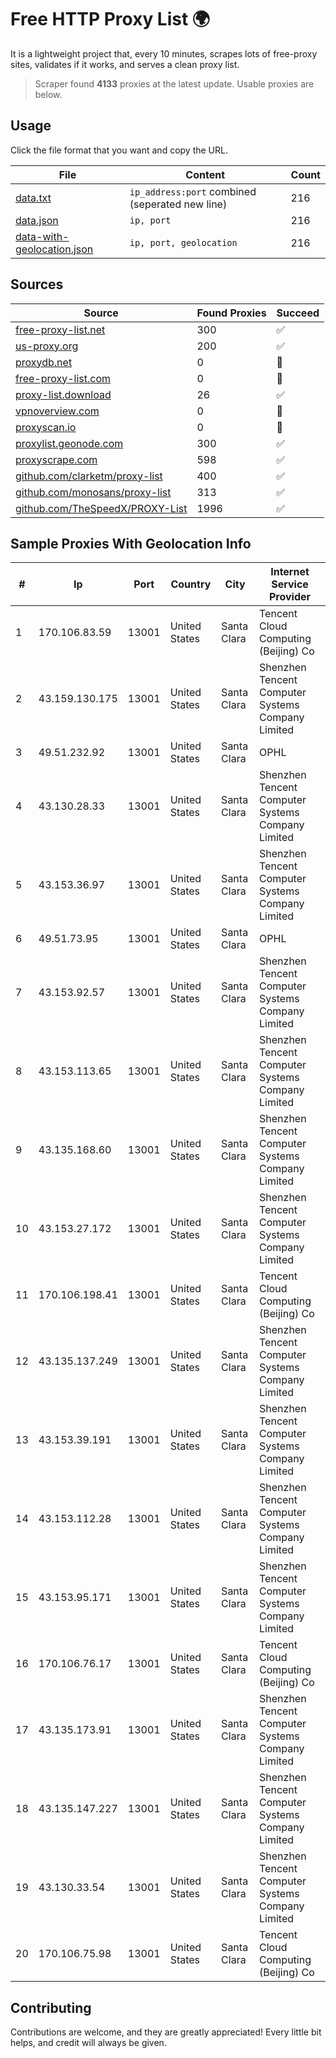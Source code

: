 
# Free HTTP Proxy List 🌍

It is a lightweight project that, every 10 minutes, scrapes lots of free-proxy sites, validates if it works, and serves a clean proxy list.


> Scraper found **4133** proxies at the latest update. Usable proxies are below.

## Usage

Click the file format that you want and copy the URL.


|File|Content|Count|
|----|-------|-----|
|[data.txt](https://raw.githubusercontent.com/themiralay/Proxy-List-World/master/data.txt)|`ip_address:port` combined (seperated new line)|216|
|[data.json](https://raw.githubusercontent.com/themiralay/Proxy-List-World/master/data.json)|`ip, port`|216|
|[data-with-geolocation.json](https://raw.githubusercontent.com/themiralay/Proxy-List-World/master/data-with-geolocation.json)|`ip, port, geolocation`|216|

## Sources

|Source|Found Proxies|Succeed|
|------|-------------|-------|
|[free-proxy-list.net](https://free-proxy-list.net)|300|✅|
|[us-proxy.org](https://www.us-proxy.org)|200|✅|
|[proxydb.net](http://proxydb.net)|0|🚫|
|[free-proxy-list.com](https://free-proxy-list.com/?page=&port=&type%5B%5D=http&type%5B%5D=https&up_time=0&search=Search)|0|🚫|
|[proxy-list.download](https://www.proxy-list.download/HTTP)|26|✅|
|[vpnoverview.com](https://vpnoverview.com/privacy/anonymous-browsing/free-proxy-servers)|0|🚫|
|[proxyscan.io](https://www.proxyscan.io)|0|🚫|
|[proxylist.geonode.com](https://proxylist.geonode.com/api/proxy-list?limit=300&page=1&sort_by=lastChecked&sort_type=desc&protocols=http,https)|300|✅|
|[proxyscrape.com](https://api.proxyscrape.com/v2/?request=displayproxies&protocol=http&timeout=10000&country=all&ssl=all&anonymity=all)|598|✅|
|[github.com/clarketm/proxy-list](https://raw.githubusercontent.com/clarketm/proxy-list/master/proxy-list-raw.txt)|400|✅|
|[github.com/monosans/proxy-list](https://raw.githubusercontent.com/monosans/proxy-list/main/proxies/http.txt)|313|✅|
|[github.com/TheSpeedX/PROXY-List](https://raw.githubusercontent.com/TheSpeedX/PROXY-List/master/http.txt)|1996|✅|


## Sample Proxies With Geolocation Info

|#|Ip|Port|Country|City|Internet Service Provider|
|-|--|----|-------|----|-------------------------|
|1|170.106.83.59|13001|United States|Santa Clara|Tencent Cloud Computing (Beijing) Co|
|2|43.159.130.175|13001|United States|Santa Clara|Shenzhen Tencent Computer Systems Company Limited|
|3|49.51.232.92|13001|United States|Santa Clara|OPHL|
|4|43.130.28.33|13001|United States|Santa Clara|Shenzhen Tencent Computer Systems Company Limited|
|5|43.153.36.97|13001|United States|Santa Clara|Shenzhen Tencent Computer Systems Company Limited|
|6|49.51.73.95|13001|United States|Santa Clara|OPHL|
|7|43.153.92.57|13001|United States|Santa Clara|Shenzhen Tencent Computer Systems Company Limited|
|8|43.153.113.65|13001|United States|Santa Clara|Shenzhen Tencent Computer Systems Company Limited|
|9|43.135.168.60|13001|United States|Santa Clara|Shenzhen Tencent Computer Systems Company Limited|
|10|43.153.27.172|13001|United States|Santa Clara|Shenzhen Tencent Computer Systems Company Limited|
|11|170.106.198.41|13001|United States|Santa Clara|Tencent Cloud Computing (Beijing) Co|
|12|43.135.137.249|13001|United States|Santa Clara|Shenzhen Tencent Computer Systems Company Limited|
|13|43.153.39.191|13001|United States|Santa Clara|Shenzhen Tencent Computer Systems Company Limited|
|14|43.153.112.28|13001|United States|Santa Clara|Shenzhen Tencent Computer Systems Company Limited|
|15|43.153.95.171|13001|United States|Santa Clara|Shenzhen Tencent Computer Systems Company Limited|
|16|170.106.76.17|13001|United States|Santa Clara|Tencent Cloud Computing (Beijing) Co|
|17|43.135.173.91|13001|United States|Santa Clara|Shenzhen Tencent Computer Systems Company Limited|
|18|43.135.147.227|13001|United States|Santa Clara|Shenzhen Tencent Computer Systems Company Limited|
|19|43.130.33.54|13001|United States|Santa Clara|Shenzhen Tencent Computer Systems Company Limited|
|20|170.106.75.98|13001|United States|Santa Clara|Tencent Cloud Computing (Beijing) Co|



## Contributing

Contributions are welcome, and they are greatly appreciated! Every
little bit helps, and credit will always be given.

